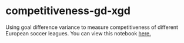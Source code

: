 # competitiveness-gd-xgd
Using goal difference variance to measure competitiveness of different European soccer leagues. You can view this notebook [here.](https://nbviewer.org/github/oddball8/competitiveness-gd-xgd/blob/main/competitiveness-gd-xgd.ipynb)
